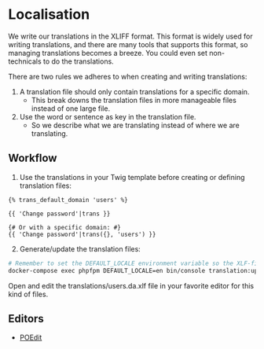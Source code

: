 # Localisation

We write our translations in the XLIFF format. This format is widely used for writing translations, and there are
many tools that supports this format, so managing translations becomes a breeze. You could even set non-technicals
to do the translations.

There are two rules we adheres to when creating and writing translations:

1. A translation file should only contain translations for a specific domain.
   - This break downs the translation files in more manageable files instead of one large file.
2. Use the word or sentence as key in the translation file.
   - So we describe what we are translating instead of where we are translating.

## Workflow

1. Use the translations in your Twig template before creating or defining translation files:

```twig
{% trans_default_domain 'users' %}

{{ 'Change password'|trans }}

{# Or with a specific domain: #}
{{ 'Change password'|trans({}, 'users') }}
```

2. Generate/update the translation files:

```bash
# Remember to set the DEFAULT_LOCALE environment variable so the XLF-files will have the correct source-language
docker-compose exec phpfpm DEFAULT_LOCALE=en bin/console translation:update --force da
```

Open and edit the translations/users.da.xlf file in your favorite editor for this kind of files.

## Editors

- [POEdit](https://poedit.net/)

